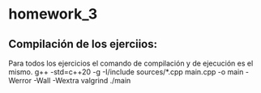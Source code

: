 # homework_3

## Compilación de los ejerciios:
Para todos los ejercicios el comando de compilación y de ejecución es el mismo.
    g++ -std=c++20 -g -I/include sources/*.cpp main.cpp -o main -Werror -Wall -Wextra
    valgrind ./main
